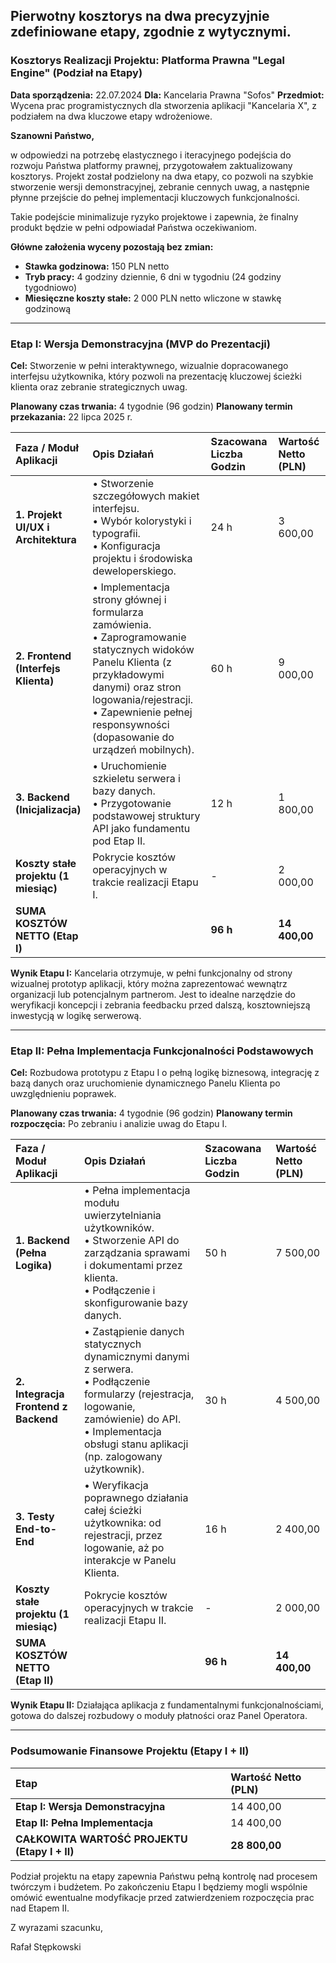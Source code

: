 Pierwotny kosztorys na dwa precyzyjnie zdefiniowane etapy, zgodnie z wytycznymi. 
---

### **Kosztorys Realizacji Projektu: Platforma Prawna "Legal Engine" (Podział na Etapy)**

**Data sporządzenia:** 22.07.2024
**Dla:** Kancelaria Prawna "Sofos"
**Przedmiot:** Wycena prac programistycznych dla stworzenia aplikacji "Kancelaria X", z podziałem na dwa kluczowe etapy wdrożeniowe.

**Szanowni Państwo,**

w odpowiedzi na potrzebę elastycznego i iteracyjnego podejścia do rozwoju Państwa platformy prawnej, przygotowałem zaktualizowany kosztorys. Projekt został podzielony na dwa etapy, co pozwoli na szybkie stworzenie wersji demonstracyjnej, zebranie cennych uwag, a następnie płynne przejście do pełnej implementacji kluczowych funkcjonalności.

Takie podejście minimalizuje ryzyko projektowe i zapewnia, że finalny produkt będzie w pełni odpowiadał Państwa oczekiwaniom.

**Główne założenia wyceny pozostają bez zmian:**
*   **Stawka godzinowa:** 150 PLN netto
*   **Tryb pracy:** 4 godziny dziennie, 6 dni w tygodniu (24 godziny tygodniowo)
*   **Miesięczne koszty stałe:** 2 000 PLN netto wliczone w stawkę godzinową 

---

### **Etap I: Wersja Demonstracyjna (MVP do Prezentacji)**

**Cel:** Stworzenie w pełni interaktywnego, wizualnie dopracowanego interfejsu użytkownika, który pozwoli na prezentację kluczowej ścieżki klienta oraz zebranie strategicznych uwag.

**Planowany czas trwania:** 4 tygodnie (96 godzin)
**Planowany termin przekazania:** 22 lipca 2025 r.

| Faza / Moduł Aplikacji | Opis Działań | Szacowana Liczba Godzin | Wartość Netto (PLN) |
| :--- | :--- | :--- | :--- |
| **1. Projekt UI/UX i Architektura** | • Stworzenie szczegółowych makiet interfejsu.<br>• Wybór kolorystyki i typografii.<br>• Konfiguracja projektu i środowiska deweloperskiego. | 24 h | 3 600,00 |
| **2. Frontend (Interfejs Klienta)** | • Implementacja strony głównej i formularza zamówienia.<br>• Zaprogramowanie statycznych widoków Panelu Klienta (z przykładowymi danymi) oraz stron logowania/rejestracji.<br>• Zapewnienie pełnej responsywności (dopasowanie do urządzeń mobilnych). | 60 h | 9 000,00 |
| **3. Backend (Inicjalizacja)** | • Uruchomienie szkieletu serwera i bazy danych.<br>• Przygotowanie podstawowej struktury API jako fundamentu pod Etap II. | 12 h | 1 800,00 |
| **Koszty stałe projektu (1 miesiąc)** | Pokrycie kosztów operacyjnych w trakcie realizacji Etapu I. | - | 2 000,00 |
| **SUMA KOSZTÓW NETTO (Etap I)** | | **96 h** | **14 400,00** |

**Wynik Etapu I:** Kancelaria otrzymuje, w pełni funkcjonalny od strony wizualnej prototyp aplikacji, który można zaprezentować wewnątrz organizacji lub potencjalnym partnerom. Jest to idealne narzędzie do weryfikacji koncepcji i zebrania feedbacku przed dalszą, kosztowniejszą inwestycją w logikę serwerową.

---

### **Etap II: Pełna Implementacja Funkcjonalności Podstawowych**

**Cel:** Rozbudowa prototypu z Etapu I o pełną logikę biznesową, integrację z bazą danych oraz uruchomienie dynamicznego Panelu Klienta po uwzględnieniu poprawek.

**Planowany czas trwania:** 4 tygodnie (96 godzin)
**Planowany termin rozpoczęcia:** Po zebraniu i analizie uwag do Etapu I.

| Faza / Moduł Aplikacji | Opis Działań | Szacowana Liczba Godzin | Wartość Netto (PLN) |
| :--- | :--- | :--- | :--- |
| **1. Backend (Pełna Logika)** | • Pełna implementacja modułu uwierzytelniania użytkowników.<br>• Stworzenie API do zarządzania sprawami i dokumentami przez klienta.<br>• Podłączenie i skonfigurowanie bazy danych. | 50 h | 7 500,00 |
| **2. Integracja Frontend z Backend** | • Zastąpienie danych statycznych dynamicznymi danymi z serwera.<br>• Podłączenie formularzy (rejestracja, logowanie, zamówienie) do API.<br>• Implementacja obsługi stanu aplikacji (np. zalogowany użytkownik). | 30 h | 4 500,00 |
| **3. Testy End-to-End** | • Weryfikacja poprawnego działania całej ścieżki użytkownika: od rejestracji, przez logowanie, aż po interakcje w Panelu Klienta. | 16 h | 2 400,00 |
| **Koszty stałe projektu (1 miesiąc)** | Pokrycie kosztów operacyjnych w trakcie realizacji Etapu II. | - | 2 000,00 |
| **SUMA KOSZTÓW NETTO (Etap II)** | | **96 h** | **14 400,00** |

**Wynik Etapu II:** Działająca aplikacja z fundamentalnymi funkcjonalnościami, gotowa do dalszej rozbudowy o moduły płatności oraz Panel Operatora.

---

### **Podsumowanie Finansowe Projektu (Etapy I + II)**

| Etap | Wartość Netto (PLN) |
| :--- | :--- |
| **Etap I: Wersja Demonstracyjna** | 14 400,00 |
| **Etap II: Pełna Implementacja** | 14 400,00 |
| **CAŁKOWITA WARTOŚĆ PROJEKTU (Etapy I + II)** | **28 800,00** |

Podział projektu na etapy zapewnia Państwu pełną kontrolę nad procesem twórczym i budżetem. Po zakończeniu Etapu I będziemy mogli wspólnie omówić ewentualne modyfikacje przed zatwierdzeniem rozpoczęcia prac nad Etapem II.

Z wyrazami szacunku,

Rafał Stępkowski 
